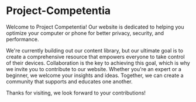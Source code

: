 # Project-Competentia

Welcome to Project Competentia! Our website is dedicated to helping you optimize your computer or phone for better privacy, security, and performance.

We're currently building out our content library, but our ultimate goal is to create a comprehensive resource that empowers everyone to take control of their devices. Collaboration is the key to achieving this goal, which is why we invite you to contribute to our website. Whether you're an expert or a beginner, we welcome your insights and ideas. Together, we can create a community that supports and educates one another.

Thanks for visiting, we look forward to your contributions!
